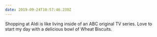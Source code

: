 ```yaml
---
date: 2019-09-24T10:57:46.230Z
---
```

Shopping at Aldi is like living inside of an ABC original TV series. Love to start my day with a delicious bowl of Wheat Biscuits.
